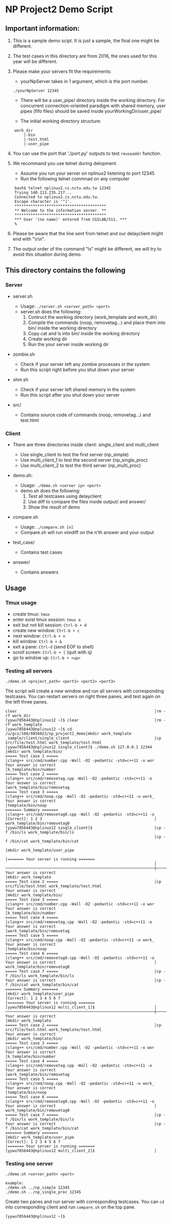 # NP Project2 Demo Script
## Important information:

1. This is a sample demo scipt. It is just a sample, the final one might be different.

2. The test cases in this directory are from 2016, the ones used for this year will be different.

3. Please make your servers fit the requirements:
   - yourNpServer takes in 1 argument, which is the port number.

   `./yourNpServer 12345`

   - There will be a user_pipe/ directory inside the working directory. For concurrent connection-oriented paradigm with shared memory, user pipes (fifo files) should be saved inside yourWorkingDir/user_pipe/

   - The initial working directory structure:

```
    work_dir
        |-bin
        |-test.html
        |-user_pipe
```

4. You can use the port that './port.py' outputs to test `reuseaddr` function.

5. We recommand you use telnet during delopment.
   - Assume you run your server on nplinux2 listening to port 12345
   - Run the following telnet commnad on any computer

```
    bash$ telnet nplinux2.cs.nctu.edu.tw 12345
    Trying 140.113.235.217...
    Connected to nplinux2.cs.nctu.edu.tw.
    Escape character is '^]'.
    ****************************************
    ** Welcome to the information server. **
    ****************************************
    *** User '(no name)' entered from CGILAB/511. ***
    %
```

6. Please be aware that the line sent from telnet and our delayclient might end with "\r\n".

7. The output order of the command "ls" might be different, we will try to avoid this situation during demo.


## This directory contains the following

### Server

- server.sh
    - Usage: `./server.sh <server_path> <port>`
    - server.sh does the following:
        1. Contruct the working directory (work_template and work_dir)
        2. Compile the commands (noop, removetag...) and place them into bin/ inside the working directory
        3. Copy cat and ls into bin/ inside the working directory
        4. Create working dir
        5. Run the your server inside working dir

- zombie.sh
    - Check if your server left any zombie processes in the system
    - Run this script right before you shut down your server

- shm.sh
    - Check if your server left shared memory in the system
    - Run this script after you shut down your server

- src/
    - Contains source code of commands (noop, removetag...) and test.html

### Client

- There are three directories inside client: single_client and multi_client
    - Use single_client to test the first server (np_simple)
    - Use multi_client_1 to test the second server (np_single_proc)
    - Use multi_client_2 to test the third server (np_multi_proc)
    

- demo.sh:
    - Usage: `./demo.sh <server ip> <port>`
    - demo.sh does the following:
        1. Test all testcases using delayclient
        2. Use diff to compare the files inside output/ and answer/
        3. Show the result of demo

- compare.sh
    - Usage: `./compare.sh [n]`
    - Compare.sh will run vimdiff on the n'th answer and your output

- test_case/
    - Contains test cases

- answer/
    - Contains answers

## Usage

### Tmux usage

- create tmux: `tmux`
- enter exist tmux session: `tmux a`
- exit but not kill session: `Ctrl-b + d`
- create new window: `Ctrl-b + c`
- next window: `Ctrl-b + n`
- kill window: `Ctrl-b + &`
- exit a pane: `Ctrl-d` (send EOF to shell)
- scroll screen: `Ctrl-b + [` (quit with q)
- go to window up: `Ctrl-b + <up>`

### Testing all servers

```
./demo.sh <project_path> <port1> <port2> <port3>
```
The script will create a new window and run all servers with corresponding testcases. You can restart servers on right three panes, and test again on the left three panes.

```
clear                                                            │rm -rf work_dir
[yywu7856443@nplinux12 ~]$ clear                                 │rm -rf work_template
[yywu7856443@nplinux12 ~]$ cd /u/gcs/108/0856022/np_project2_demo│mkdir work_template
_sample/client/single_client                                     │cp src/file/test.html work_template/test.html
[yywu7856443@nplinux12 single_client]$ ./demo.sh 127.0.0.1 12344 │mkdir work_template/bin/
===== Test case 1 =====                                          │clang++ src/cmd/number.cpp -Wall -O2 -pedantic -std=c++11 -o wor
Your answer is correct                                           │k_template/bin/number
===== Test case 2 =====                                          │clang++ src/cmd/removetag.cpp -Wall -O2 -pedantic -std=c++11 -o
Your answer is correct                                           │work_template/bin/removetag
===== Test case 3 =====                                          │clang++ src/cmd/noop.cpp -Wall -O2 -pedantic -std=c++11 -o work_
Your answer is correct                                           │template/bin/noop
======= Summary =======                                          │clang++ src/cmd/removetag0.cpp -Wall -O2 -pedantic -std=c++11 -o
[Correct]: 1 2 3                                                 │ work_template/bin/removetag0
[yywu7856443@nplinux12 single_client]$                           │cp -f /bin/ls work_template/bin/ls
                                                                 │cp -f /bin/cat work_template/bin/cat
                                                                 │mkdir work_template/user_pipe
                                                                 │======= Your server is running =======
                                                                 │
─────────────────────────────────────────────────────────────────┼────────────────────────────────────────────────────────────────
Your answer is correct                                           │mkdir work_template
===== Test case 2 =====                                          │cp src/file/test.html work_template/test.html
Your answer is correct                                           │mkdir work_template/bin/
===== Test case 3 =====                                          │clang++ src/cmd/number.cpp -Wall -O2 -pedantic -std=c++11 -o wor
Your answer is correct                                           │k_template/bin/number
===== Test case 4 =====                                          │clang++ src/cmd/removetag.cpp -Wall -O2 -pedantic -std=c++11 -o
Your answer is correct                                           │work_template/bin/removetag
===== Test case 5 =====                                          │clang++ src/cmd/noop.cpp -Wall -O2 -pedantic -std=c++11 -o work_
Your answer is correct                                           │template/bin/noop
===== Test case 6 =====                                          │clang++ src/cmd/removetag0.cpp -Wall -O2 -pedantic -std=c++11 -o
Your answer is correct                                           │ work_template/bin/removetag0
===== Test case 7 =====                                          │cp -f /bin/ls work_template/bin/ls
Your answer is correct                                           │cp -f /bin/cat work_template/bin/cat
======= Summary =======                                          │mkdir work_template/user_pipe
[Correct]: 1 2 3 4 5 6 7                                         │======= Your server is running =======
[yywu7856443@nplinux12 multi_client_1]$                          │
─────────────────────────────────────────────────────────────────┼────────────────────────────────────────────────────────────────
Your answer is correct                                           │mkdir work_template
===== Test case 2 =====                                          │cp src/file/test.html work_template/test.html
Your answer is correct                                           │mkdir work_template/bin/
===== Test case 3 =====                                          │clang++ src/cmd/number.cpp -Wall -O2 -pedantic -std=c++11 -o wor
Your answer is correct                                           │k_template/bin/number
===== Test case 4 =====                                          │clang++ src/cmd/removetag.cpp -Wall -O2 -pedantic -std=c++11 -o
Your answer is correct                                           │work_template/bin/removetag
===== Test case 5 =====                                          │clang++ src/cmd/noop.cpp -Wall -O2 -pedantic -std=c++11 -o work_
Your answer is correct                                           │template/bin/noop
===== Test case 6 =====                                          │clang++ src/cmd/removetag0.cpp -Wall -O2 -pedantic -std=c++11 -o
Your answer is correct                                           │ work_template/bin/removetag0
===== Test case 7 =====                                          │cp -f /bin/ls work_template/bin/ls
Your answer is correct                                           │cp -f /bin/cat work_template/bin/cat
======= Summary =======                                          │mkdir work_template/user_pipe
[Correct]: 1 2 3 4 5 6 7                                         │======= Your server is running =======
[yywu7856443@nplinux12 multi_client_2]$                          │
```

### Testing one server

```
./demo.sh <server_path> <port>

example:
./demo.sh ../np_simple 12345
./demo.sh ../np_single_proc 12345
```

Create two panes and run server with corresponding testcases. You can `cd` into corresponding client and run `compare.sh` on the top pane.

```
[yywu7856443@nplinux12 ~]$















────────────────────────────────────────────────────────────────────┬────────────────────────────────────────────────────────────────
[yywu7856443@nplinux12 multi_client_1]$ ./demo.sh 127.0.0.1 12344   │rm -rf work_dir
===== Test case 1 =====                                             │rm -rf work_template
Your answer is correct                                              │mkdir work_template
===== Test case 2 =====                                             │cp src/file/test.html work_template/test.html
Your answer is correct                                              │mkdir work_template/bin/
===== Test case 3 =====                                             │clang++ src/cmd/number.cpp -Wall -O2 -pedantic -std=c++11 -o wor
Your answer is correct                                              │k_template/bin/number
===== Test case 4 =====                                             │clang++ src/cmd/removetag.cpp -Wall -O2 -pedantic -std=c++11 -o
Your answer is correct                                              │work_template/bin/removetag
===== Test case 5 =====                                             │clang++ src/cmd/noop.cpp -Wall -O2 -pedantic -std=c++11 -o work_
Your answer is correct                                              │template/bin/noop
===== Test case 6 =====                                             │clang++ src/cmd/removetag0.cpp -Wall -O2 -pedantic -std=c++11 -o
Your answer is correct                                              │ work_template/bin/removetag0
===== Test case 7 =====                                             │cp -f /bin/ls work_template/bin/ls
Your answer is correct                                              │cp -f /bin/cat work_template/bin/cat
======= Summary =======                                             │mkdir work_template/user_pipe
[Correct]: 1 2 3 4 5 6 7                                            │======= Your server is running =======
[yywu7856443@nplinux12 multi_client_1]$                             │
```



